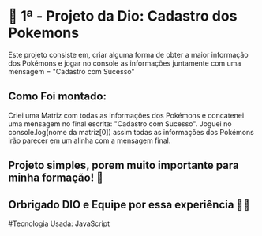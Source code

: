 # 📝 1ª - Projeto da Dio: Cadastro dos Pokemons 

Este projeto consiste em, criar alguma forma de obter a maior informação dos Pokémons e jogar no console as informações juntamente com uma mensagem = "Cadastro com Sucesso"
## Como Foi montado:
Criei uma Matriz com todas as informações dos Pokémons e concatenei uma mensagem no final escrita: "Cadastro com Sucesso".
Joguei no console.log(nome da matriz[0]) assim todas as informações dos Pokémons irão parecer em um alinha com a mensagem final. 

## Projeto simples, porem muito importante para minha formação! 📖
## Orbrigado DIO e Equipe por essa experiência 🤝🫡

#Tecnologia Usada:
   JavaScript
